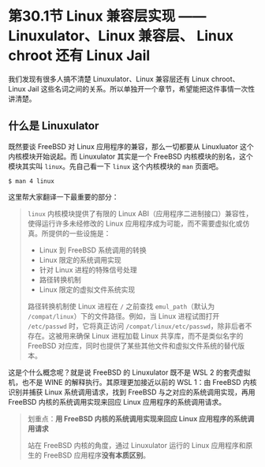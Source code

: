 # 第30.1节 Linux 兼容层实现 —— Linuxulator、Linux 兼容层、 Linux chroot 还有 Linux Jail

我们发现有很多人搞不清楚 Linuxulator、Linux 兼容层还有 Linux chroot、Linux Jail 这些名词之间的关系。所以单独开一个章节，希望能把这件事情一次性讲清楚。

## 什么是 Linuxulator

既然要谈 FreeBSD 对 Linux 应用程序的兼容，那么一切都要从 Linuxluator 这个内核模块开始说起。而 Linuxulator 其实是一个 FreeBSD 内核模块的别名，这个模块其实叫 `linux`。先自己看一下 `linux` 这个内核模块的 `man` 页面吧。

```
$ man 4 linux
```

这里帮大家翻译一下最重要的部分：

> `linux` 内核模块提供了有限的 Linux ABI（应用程序二进制接口）兼容性，使得运行许多未经修改的 Linux 应用程序成为可能，而不需要虚拟化或仿真。所提供的一些设施是：
>
> - Linux 到 FreeBSD 系统调用的转换
> - Linux 限定的系统调用实现
> - 针对 Linux 进程的特殊信号处理
> - 路径转换机制
> - Linux 限定的虚拟文件系统实现
>
> 路径转换机制使 Linux 进程在 `/` 之前查找 `emul_path`（默认为 `/compat/linux`）下的文件路径。例如，当 Linux 进程试图打开 `/etc/passwd` 时，它将真正访问 `/compat/linux/etc/passwd`，除非后者不存在。这被用来确保 Linux 进程加载 Linux 共享库，而不是类似名字的 FreeBSD 对应库，同时也提供了某些其他文件和虚拟文件系统的替代版本。

这是个什么概念呢？就是说 FreeBSD 的 Linuxulator 既不是 WSL 2 的套壳虚拟机，也不是 WINE 的解释执行。其原理更加接近以前的 WSL 1：由 FreeBSD 内核识别并捕获 Linux 系统调用请求，找到 FreeBSD 与之对应的系统调用实现，再用 FreeBSD 内核的系统调用实现来回应 Linux 应用程序的系统调用请求。

> 划重点：**用 FreeBSD 内核的系统调用实现来回应 Linux 应用程序的系统调用请求**
>
> 站在 FreeBSD 内核的角度，通过 Linuxulator 运行的 Linux 应用程序和原生的 FreeBSD 应用程序**没有本质区别**。

